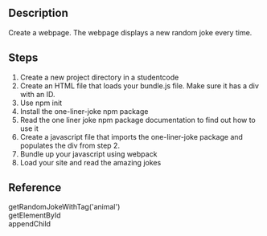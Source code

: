## Description
Create a webpage. The webpage displays a new random joke every time. 

## Steps
1. Create a new project directory in a studentcode
2. Create an HTML file that loads your bundle.js file. Make sure it has a div with an ID.
3. Use npm init
4. Install the one-liner-joke npm package
5. Read the one liner joke npm package documentation to find out how to use it
6. Create a javascript file that imports the one-liner-joke package and populates the div from step 2.
7. Bundle up your javascript using webpack
8. Load your site and read the amazing jokes

## Reference

getRandomJokeWithTag('animal')  
getElementById  
appendChild  